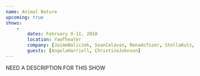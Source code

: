 ```yaml
---
name: Animal Nature
upcoming: true
shows:
    -
        dates: February 9-11, 2018
        location: YawTheater
        company: [JaimeWaliczek, SeanCalavan, RenadoTozer, StellaKutz, AndresLopez, KarenBrown]
        guests: [AngelaHarriell, ChristinaJohnson]
---
```

NEED A DESCRIPTION FOR THIS SHOW